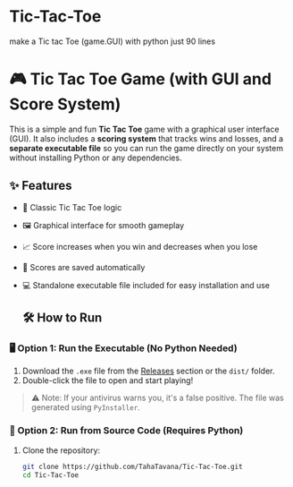 # Tic-Tac-Toe
make a Tic tac Toe (game.GUI) with python just 90 lines
# 🎮 Tic Tac Toe Game (with GUI and Score System)

This is a simple and fun **Tic Tac Toe** game with a graphical user interface (GUI). It also includes a **scoring system** that tracks wins and losses, and a **separate executable file** so you can run the game directly on your system without installing Python or any dependencies.

## ✨ Features

- 🧠 Classic Tic Tac Toe logic  
- 🖼️ Graphical interface for smooth gameplay  
- 📈 Score increases when you win and decreases when you lose  
- 💾 Scores are saved automatically  
- 💻 Standalone executable file included for easy installation and use

  ## 🛠️ How to Run

### 🖥️ Option 1: Run the Executable (No Python Needed)
1. Download the `.exe` file from the [Releases](#) section or the `dist/` folder.
2. Double-click the file to open and start playing!
> ⚠️ Note: If your antivirus warns you, it's a false positive. The file was generated using `PyInstaller`.

### 🐍 Option 2: Run from Source Code (Requires Python)
1. Clone the repository:
   ```bash
   git clone https://github.com/TahaTavana/Tic-Tac-Toe.git
   cd Tic-Tac-Toe
